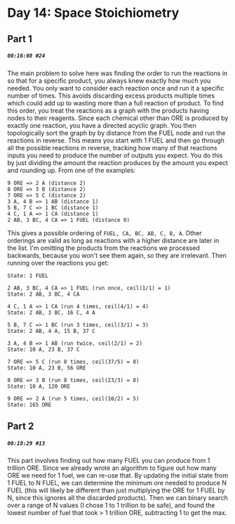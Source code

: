 # Day 14: Space Stoichiometry

## Part 1

##### `00:16:08 #24`

The main problem to solve here was finding the order to run the reactions in so that for a specific product, you always knew exactly how much you needed. You only want to consider each reaction once and run it a specific number of times. This avoids discarding excess products multiple times which could add up to wasting more than a full reaction of product. To find this order, you treat the reactions as a graph with the products having nodes to their reagents. Since each chemical other than ORE is produced by exactly one reaction, you have a directed acyclic graph. You then topologically sort the graph by by distance from the FUEL node and run the reactions in reverse. This means you start with 1 FUEL and then go through all the possible reactions in reverse, tracking how many of that reactions inputs you need to produce the number of outputs you expect. You do this by just dividing the amount the reaction produces by the amount you expect and rounding up. From one of the examples:

```
9 ORE => 2 A (distance 2)
8 ORE => 3 B (distance 2)
7 ORE => 5 C (distance 2)
3 A, 4 B => 1 AB (distance 1)
5 B, 7 C => 1 BC (distance 1)
4 C, 1 A => 1 CA (distance 1)
2 AB, 3 BC, 4 CA => 1 FUEL (distance 0)
```

This gives a possible ordering of `FUEL, CA, BC, AB, C, B, A`. Other orderings are valid as long as reactions with a higher distance are later in the list. I'm omitting the products from the reactions we processed backwards, because you won't see them again, so they are irrelevant. Then running over the reactions you get:

```
State: 1 FUEL

2 AB, 3 BC, 4 CA => 1 FUEL (run once, ceil(1/1) = 1)
State: 2 AB, 3 BC, 4 CA

4 C, 1 A => 1 CA (run 4 times, ceil(4/1) = 4)
State: 2 AB, 3 BC, 16 C, 4 A

5 B, 7 C => 1 BC (run 3 times, ceil(3/1) = 3)
State: 2 AB, 4 A, 15 B, 37 C

3 A, 4 B => 1 AB (run twice, ceil(2/1) = 2)
State: 10 A, 23 B, 37 C

7 ORE => 5 C (run 8 times, ceil(37/5) = 8)
State: 10 A, 23 B, 56 ORE

8 ORE => 3 B (run 8 times, ceil(23/3) = 8)
State: 10 A, 120 ORE

9 ORE => 2 A (run 5 times, ceil(10/2) = 5)
State: 165 ORE
```

## Part 2

##### `00:18:29 #13`

This part involves finding out how many FUEL you can produce from 1 trillion ORE. Since we already wrote an algorithm to figure out how many ORE we need for 1 fuel, we can re-use that. By updating the initial state from 1 FUEL to N FUEL, we can determine the minimum ore needed to produce N FUEL (this will likely be different than just multiplying the ORE for 1 FUEL by N, since this ignores all the discarded products). Then we can binary search over a range of N values (I chose 1 to 1 trillion to be safe), and found the lowest number of fuel that took > 1 trillion ORE, subtracting 1 to get the max.
